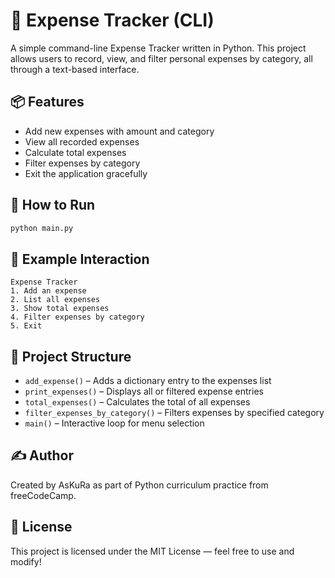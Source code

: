# 🧾 Expense Tracker (CLI)

A simple command-line Expense Tracker written in Python. This project allows users to record, view, and filter personal expenses by category, all through a text-based interface.

## 📦 Features
- Add new expenses with amount and category
- View all recorded expenses
- Calculate total expenses
- Filter expenses by category
- Exit the application gracefully

## 🚀 How to Run
```bash
python main.py
```

## 🧪 Example Interaction
```
Expense Tracker
1. Add an expense
2. List all expenses
3. Show total expenses
4. Filter expenses by category
5. Exit
```

## 📁 Project Structure
- `add_expense()` – Adds a dictionary entry to the expenses list
- `print_expenses()` – Displays all or filtered expense entries
- `total_expenses()` – Calculates the total of all expenses
- `filter_expenses_by_category()` – Filters expenses by specified category
- `main()` – Interactive loop for menu selection

## ✍️ Author
Created by AsKuRa as part of Python curriculum practice from freeCodeCamp.

## 📝 License
This project is licensed under the MIT License — feel free to use and modify!
